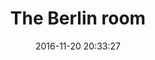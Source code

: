 ---
layout: post
title: 'The Berlin room'
date: '2016-11-20 20:33:27'
last_modified_at: '2024-10-02 20:16:18'
category: "Berlin"
tags:
  - Germany
  - Berlin
  - architecture
description: "Simone working at his songs in the hotel room at nigh"
featImage: '20161120_berlin-3735.webp'
featImageAlt: 'A man sitting on a table of a hotel room at night'
featImageWidth: '1440'
featImageHeight: '960'
coffeeTable: false
---